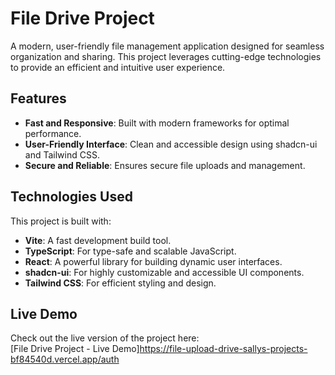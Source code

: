 # File Drive Project

A modern, user-friendly file management application designed for seamless organization and sharing. This project leverages cutting-edge technologies to provide an efficient and intuitive user experience.

## Features

- **Fast and Responsive**: Built with modern frameworks for optimal performance.
- **User-Friendly Interface**: Clean and accessible design using shadcn-ui and Tailwind CSS.
- **Secure and Reliable**: Ensures secure file uploads and management.

## Technologies Used

This project is built with:

- **Vite**: A fast development build tool.
- **TypeScript**: For type-safe and scalable JavaScript.
- **React**: A powerful library for building dynamic user interfaces.
- **shadcn-ui**: For highly customizable and accessible UI components.
- **Tailwind CSS**: For efficient styling and design.

## Live Demo

Check out the live version of the project here:  
[File Drive Project - Live Demo]https://file-upload-drive-sallys-projects-bf84540d.vercel.app/auth
